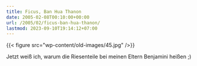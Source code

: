 ```yaml
---
title: Ficus, Ban Hua Thanon
date: 2005-02-08T00:10:00+00:00
url: /2005/02/ficus-ban-hua-thanon/
lastmod: 2023-09-10T19:14:12+07:00
---
```

{{< figure src="wp-content/old-images/45.jpg" />}}

Jetzt weiß ich, warum die Riesenteile bei meinen Eltern Benjamini heißen ;)
